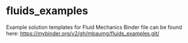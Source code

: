 # fluids_examples
Example solution templates for Fluid Mechanics
Binder file can be found here: https://mybinder.org/v2/gh/mbaumg/fluids_examples.git/

